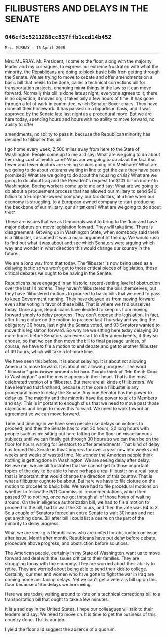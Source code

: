 # FILIBUSTERS AND DELAYS IN THE SENATE
## `046cf3c5211288cc837ffb1ccd14b452`
`Mrs. MURRAY — 15 April 2008`

---


Mrs. MURRAY. Mr. President, I come to the floor, along with the 
majority leader and my colleagues, to express our extreme frustration 
with what the minority, the Republicans are doing to block basic bills 
from getting through the Senate. We are trying to move to debate and 
offer amendments on a basic bill that needs to be done, called a 
technical corrections bill for transportation projects, changing minor 
things in the law so it can move forward. Normally this bill is done 
late at night; everyone agrees to it; there is no objection; it moves 
on; it takes only a few hours of time. It has gone through a lot of 
work in committee, which Senator Boxer chairs. They have done all their 
homework. It has passed on a bipartisan basis, and it was approved by 
the Senate late last night as a procedural move. But we are here today, 
spending hours and hours with no ability to move forward, no ability to 
offer


amendments, no ability to pass it, because the Republican minority has 
decided to filibuster this bill.

I go home every week, 2,500 miles away from here to the State of 
Washington. People come up to me and say: What are we going to do about 
the rising cost of health care? What are we going to do about the fact 
that fewer and fewer doctors are seeing seniors going into Medicare? 
What are we going to do about veterans waiting in line to get the care 
they have been promised? What are we going to do about the housing 
crisis? What are we going to do about Iraq and the President's request 
for $109 billion more? In Washington, Boeing workers come up to me and 
say: What are we going to do about a procurement process that has 
allowed our military to send $40 billion to a European-owned company, 
our tax dollars, at a time when our economy is struggling, to a 
European-owned company to start producing the backbone of our military, 
our air tankers? What are we going to do about that?

These are issues that we as Democrats want to bring to the floor and 
have major debates on, move legislation forward. They will take time. 
There is disagreement. Growing up in Washington State, when somebody 
said there is a filibuster, I assumed it was a major argument of the 
day. We would rush to find out what it was about and see which Senators 
were arguing which way and wonder in what direction this would change 
our country in the future.

We are a long way from that today. The filibuster is now being used 
as a delaying tactic so we won't get to those critical pieces of 
legislation, those critical debates we ought to be having in the 
Senate.

Republicans have engaged in an historic, record-setting level of 
obstruction over the last 14 months. They haven't filibustered the 
bills themselves, but they have filibustered motions to proceed to 
basic bills that we need to pass to keep Government running. They have 
delayed us from moving forward even after voting in favor of these 
bills. That is where we find ourselves today. Once again, Republicans 
have decided to keep us from moving forward simply to delay progress. 
They don't oppose the legislation. In fact, after filing cloture on the 
motion to proceed last Thursday and waiting the obligatory 30 hours, 
last night the Senate voted, and 93 Senators wanted to move this 
legislation forward. So why are we sitting here today delaying 30 more 
hours before Senators can even start to offer amendments, if they so 
choose, so that we can then move the bill to final passage, unless, of 
course, we have to file a motion to end debate and get to another 
filibuster of 30 hours, which will take a lot more time.

We have seen this before. It is about delaying. It is about not 
allowing America to move forward. It is about not allowing progress. 
The word ''filibuster'' gets thrown around a lot here. People think of 
''Mr. Smith Goes to Washington'' and the movie appears in their head. 
That is the most celebrated version of a filibuster. But there are all 
kinds of filibusters. We have learned that firsthand, because at the 
core a filibuster is any procedural move to delay the Senate. Any one 
Senator has the power to delay us. The majority and the minority have 
the power to talk to Members and say: This is important to enough of us 
that we need to move past those objections and begin to move this 
forward. We need to work toward an agreement so we can move forward.

Time and time again we have seen people use delays on motions to 
proceed, and then the Senate has to wait 30 hours, 30 long hours with 
people such as me sitting out here talking on the floor on 
miscellaneous subjects until we can finally get through 30 hours so we 
can then be on the floor for hours waiting for Senators to offer 
amendments. That kind of delay has forced this Senate in this Congress 
for over a year now into weeks and weeks and weeks of wasted time. No 
wonder the American people think nothing is getting done in Washington. 
We are seeing delay after delay. Believe me, we are all frustrated that 
we cannot get to those important topics of the day, to be able to have 
perhaps a real filibuster on a real issue that is important, that would 
change the direction of this country. That is what a filibuster ought 
to be about. But here we have to file cloture on the motion to proceed 
to basic bills. We have had to file procedural motions on whether to 
follow the 9/11 Commission recommendations, which then passed 97 to 
nothing, once we got through all of those hours of waiting around. On 
the intelligence authorization bill, we had to file a motion to proceed 
to the bill, had to wait the 30 hours, and then the vote was 94 to 3. 
So a couple of Senators forced an entire Senate to wait 30 hours and 
not get anything done. Bill after bill I could list a desire on the 
part of the minority to delay progress.

What we are seeing is Republicans who are united for obstruction on 
issue after issue. Month after month, Republicans have put delay before 
debate, procedure above progress, and obstruction before solutions.

The American people, certainly in my State of Washington, want us to 
move forward and deal with the issues critical to their families. They 
are struggling today with the economy. They are worried about their 
ability to retire. They are worried about being able to send their kids 
to college. Certainly, our men and women who have gone to fight the war 
in Iraq are coming home and facing delays. Yet we can't get a veterans 
bill up on this floor because of the delays we are seeing.

Here we are today, waiting around to vote on a technical corrections 
bill to a transportation bill that ought to take a few minutes.

It is a sad day in the United States. I hope our colleagues will talk 
to their leaders and say: We need to move on. It is time to get the 
business of this country done. That is our job.

I yield the floor and suggest the absence of a quorum.